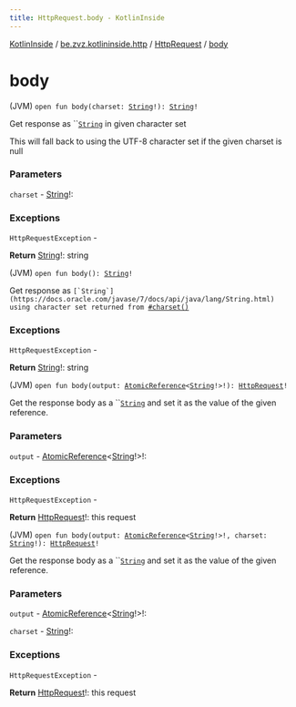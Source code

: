 ```yaml
---
title: HttpRequest.body - KotlinInside
---
```


[KotlinInside](../../index.html) / [be.zvz.kotlininside.http](../index.html) / [HttpRequest](index.html) / [body](./body.html)

# body

(JVM) `open fun body(charset: `[`String`](https://kotlinlang.org/api/latest/jvm/stdlib/kotlin/-string/index.html)`!): `[`String`](https://kotlinlang.org/api/latest/jvm/stdlib/kotlin/-string/index.html)`!`

Get response as ``[`String`](https://docs.oracle.com/javase/7/docs/api/java/lang/String.html) in given character set

 This will fall back to using the UTF-8 character set if the given charset is null

### Parameters

`charset` - [String](https://kotlinlang.org/api/latest/jvm/stdlib/kotlin/-string/index.html)!:

### Exceptions

`HttpRequestException` -

**Return**
[String](https://kotlinlang.org/api/latest/jvm/stdlib/kotlin/-string/index.html)!: string

(JVM) `open fun body(): `[`String`](https://kotlinlang.org/api/latest/jvm/stdlib/kotlin/-string/index.html)`!`

Get response as ``[`String`](https://docs.oracle.com/javase/7/docs/api/java/lang/String.html) using character set returned from ``[`#charset()`](charset.html)

### Exceptions

`HttpRequestException` -

**Return**
[String](https://kotlinlang.org/api/latest/jvm/stdlib/kotlin/-string/index.html)!: string

(JVM) `open fun body(output: `[`AtomicReference`](https://docs.oracle.com/javase/7/docs/api/java/util/concurrent/atomic/AtomicReference.html)`<`[`String`](https://kotlinlang.org/api/latest/jvm/stdlib/kotlin/-string/index.html)`!>!): `[`HttpRequest`](index.html)`!`

Get the response body as a ``[`String`](https://docs.oracle.com/javase/7/docs/api/java/lang/String.html) and set it as the value of the given reference.

### Parameters

`output` - [AtomicReference](https://docs.oracle.com/javase/7/docs/api/java/util/concurrent/atomic/AtomicReference.html)&lt;[String](https://kotlinlang.org/api/latest/jvm/stdlib/kotlin/-string/index.html)!&gt;!:

### Exceptions

`HttpRequestException` -

**Return**
[HttpRequest](index.html)!: this request

(JVM) `open fun body(output: `[`AtomicReference`](https://docs.oracle.com/javase/7/docs/api/java/util/concurrent/atomic/AtomicReference.html)`<`[`String`](https://kotlinlang.org/api/latest/jvm/stdlib/kotlin/-string/index.html)`!>!, charset: `[`String`](https://kotlinlang.org/api/latest/jvm/stdlib/kotlin/-string/index.html)`!): `[`HttpRequest`](index.html)`!`

Get the response body as a ``[`String`](https://docs.oracle.com/javase/7/docs/api/java/lang/String.html) and set it as the value of the given reference.

### Parameters

`output` - [AtomicReference](https://docs.oracle.com/javase/7/docs/api/java/util/concurrent/atomic/AtomicReference.html)&lt;[String](https://kotlinlang.org/api/latest/jvm/stdlib/kotlin/-string/index.html)!&gt;!:

`charset` - [String](https://kotlinlang.org/api/latest/jvm/stdlib/kotlin/-string/index.html)!:

### Exceptions

`HttpRequestException` -

**Return**
[HttpRequest](index.html)!: this request

